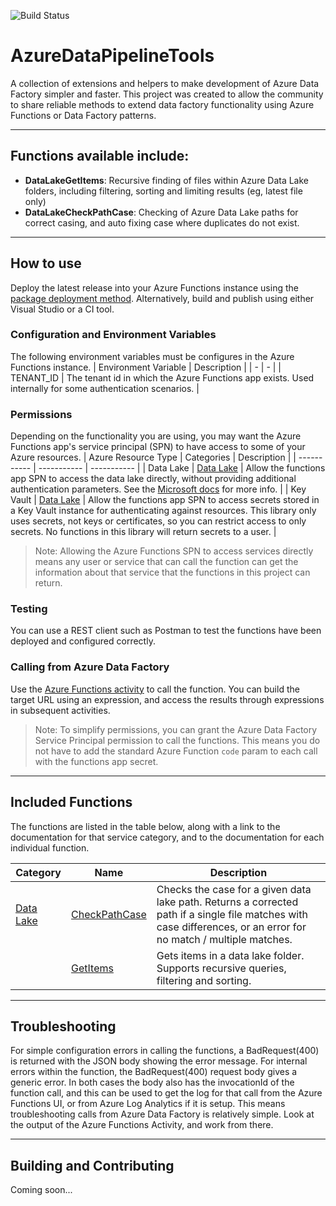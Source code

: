 ![Build Status](https://github.com/sqlcollaborative/AzureDataPipelineTools/actions/workflows/test_azure_devtest_labs_integration.yml/badge.svg)

# AzureDataPipelineTools
A collection of extensions and helpers to make development of Azure Data Factory simpler and faster. This project was created to allow the community to share reliable methods to extend data factory functionality using Azure Functions or Data Factory patterns.

---

## Functions available include:
- **DataLakeGetItems**: Recursive finding of files within Azure Data Lake folders, including filtering, sorting and limiting results (eg, latest file only)
- **DataLakeCheckPathCase**: Checking of Azure Data Lake paths for correct casing, and auto fixing case where duplicates do not exist.

---

## How to use
Deploy the latest release into your Azure Functions instance using the [package deployment method](https://docs.microsoft.com/en-us/azure/azure-functions/run-functions-from-deployment-package). Alternatively, build and publish using either Visual Studio or a CI tool.



### Configuration and Environment Variables
The following environment variables must be configures in the Azure Functions instance.
| Environment Variable | Description |
| - | - |
| TENANT_ID | The tenant id in which the Azure Functions app exists. Used internally for some authentication scenarios. |



### Permissions
Depending on the functionality you are using, you may want the Azure Functions app's service principal (SPN) to have access to some of your Azure resources.
| Azure Resource Type | Categories | Description |
| ----------- | ----------- | ----------- |
| Data Lake | [Data Lake](./Docs/DataLake.md#data-lake-functions) | Allow the functions app SPN to access the data lake directly, without providing additional authentication parameters. See the [Microsoft docs](https://docs.microsoft.com/en-us/azure/storage/blobs/data-lake-storage-access-control-model) for more info. |
| Key Vault | [Data Lake](./Docs/DataLake.md#data-lake-functions) | Allow the functions app SPN to access secrets stored in a Key Vault instance for authenticating against resources. This library only uses secrets, not keys or certificates, so you can restrict access to only secrets. No functions in this library will return secrets to a user.   |

> Note: Allowing the Azure Functions SPN to access services directly means any user or service that can call the function can get the information about that service that the functions in this project can return.



### Testing
You can use a REST client such as Postman to test the functions have been deployed and configured correctly.

### Calling from Azure Data Factory
Use the [Azure Functions activity](https://docs.microsoft.com/en-us/azure/data-factory/control-flow-azure-function-activity) to call the function. You can build the target URL using an expression, and access the results through expressions in subsequent activities.
> Note: To simplify permissions, you can grant the Azure Data Factory Service Principal permission to call the functions. This means you do not have to add the standard Azure Function `code` param to each call with the functions app secret.


---

## Included Functions

The functions are listed in the table below, along with a link to the documentation for that service category, and to the documentation for each individual function.

| Category | Name | Description |
| ----------- | ----------- | ----------- |
| [Data Lake](./Docs/DataLake.md#data-lake-functions) | [CheckPathCase](./Docs/DataLake.md#checkpathcase) | Checks the case for a given data lake path. Returns a corrected path if a single file matches with case differences, or an error for no match / multiple matches. |
|  | [GetItems](./Docs/DataLake.md#getitems#data-lake-functions) | Gets items in a data lake folder. Supports recursive queries, filtering and sorting. |

---

## Troubleshooting

For simple configuration errors in calling the functions, a BadRequest(400) is returned with the JSON body showing the error message. For internal errors within the function, the BadRequest(400) request body gives a generic error. In both cases the body also has the invocationId of the function call, and this can be used to get the log for that call from the Azure Functions UI, or from Azure Log Analytics if it is setup. This means troubleshooting calls from Azure Data Factory is relatively simple. Look at the output of the Azure Functions Activity, and work from there.

---

## Building and Contributing
Coming soon...